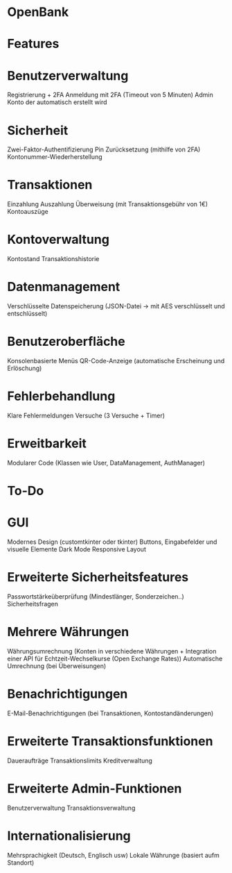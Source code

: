# OpenBank
# Features
# Benutzerverwaltung
Registrierung + 2FA
Anmeldung mit 2FA (Timeout von 5 Minuten)
Admin Konto der automatisch erstellt wird
# Sicherheit
Zwei-Faktor-Authentifizierung
Pin Zurücksetzung (mithilfe von 2FA)
Kontonummer-Wiederherstellung
# Transaktionen
Einzahlung
Auszahlung
Überweisung (mit Transaktionsgebühr von 1€)
Kontoauszüge
# Kontoverwaltung
Kontostand
Transaktionshistorie
# Datenmanagement
Verschlüsselte Datenspeicherung (JSON-Datei -> mit AES verschlüsselt und entschlüsselt)
# Benutzeroberfläche
Konsolenbasierte Menüs
QR-Code-Anzeige (automatische Erscheinung und Erlöschung)
# Fehlerbehandlung
Klare Fehlermeldungen
Versuche (3 Versuche + Timer)
# Erweitbarkeit
Modularer Code (Klassen wie User, DataManagement, AuthManager)

# To-Do
# GUI
Modernes Design (customtkinter oder tkinter)
Buttons, Eingabefelder und visuelle Elemente
Dark Mode
Responsive Layout
# Erweiterte Sicherheitsfeatures
Passwortstärkeüberprüfung (Mindestlänger, Sonderzeichen..)
Sicherheitsfragen 
# Mehrere Währungen
Währungsumrechnung (Konten in verschiedene Währungen + Integration einer API für Echtzeit-Wechselkurse (Open Exchange Rates))
Automatische Umrechnung (bei Überweisungen)
# Benachrichtigungen
E-Mail-Benachrichtigungen (bei Transaktionen, Kontostandänderungen)
# Erweiterte Transaktionsfunktionen
Daueraufträge
Transaktionslimits
Kreditverwaltung
# Erweiterte Admin-Funktionen
Benutzerverwaltung 
Transaktionsverwaltung
# Internationalisierung
Mehrsprachigkeit (Deutsch, Englisch usw)
Lokale Währunge  (basiert aufm Standort)

